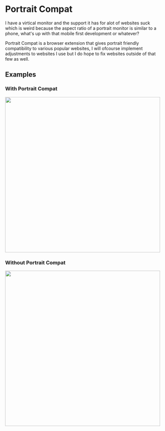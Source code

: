 # Portrait Compat

I have a virtical monitor and the support it has for alot of websites suck which is weird because the aspect ratio of a portrait monitor is similar to a phone, what's up with that mobile first development or whatever?

Portrait Compat is a browser extension that gives portrait friendly compatibility to various popular websites, I will ofcourse implement adjustments to websites I use but I do hope to fix websites outside of that few as well.

## Examples

    
### With Portrait Compat
<img src="https://cdn.discordapp.com/attachments/740692528612769952/983646903688396900/unknown.png" height="500px">

### Without Portrait Compat
<img src="https://cdn.discordapp.com/attachments/740692528612769952/983646904120381460/unknown.png" height="500px"> 



